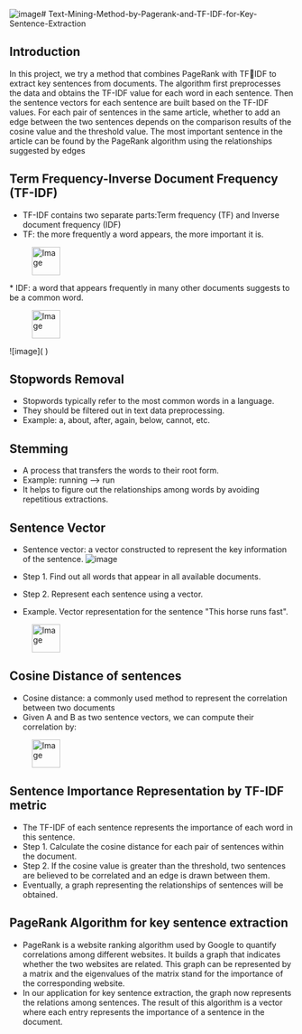 ![image](https://github.com/LiangSylar/Text-Mining-Method-by-Pagerank-and-TF-IDF-for-Key-Sentence-Extraction-/assets/64362092/281e8f92-be73-48d3-9d0f-7213aa6651c8)# Text-Mining-Method-by-Pagerank-and-TF-IDF-for-Key-Sentence-Extraction

## Introduction 
In this project, we try a method that combines PageRank with TFIDF to extract key sentences from documents. The algorithm first preprocesses the data and obtains the TF-IDF value for each word
in each sentence. Then the sentence vectors for each sentence are built based on the TF-IDF values. For each pair of sentences in the same article, whether to add an edge between the two sentences depends on the comparison results of the cosine value and the threshold value. The most important sentence in the article can be found by the PageRank algorithm using the relationships suggested by edges

##  Term Frequency-Inverse Document Frequency (TF-IDF) 
* TF-IDF contains two separate parts:Term frequency (TF) and Inverse document frequency (IDF)
* TF: the more frequently a word appears, the more important it is.
<figure>
  <img 
    src="https://github.com/LiangSylar/Text-Mining-Method-by-Pagerank-and-TF-IDF-for-Key-Sentence-Extraction-/assets/64362092/3065459b-c848-4e14-a057-d3926b4dda2d" 
    alt="Image" 
    height="50"> 
</figure> 
* IDF: a word that appears frequently in many other documents suggests to be a common word.
<figure>
  <img 
    src="https://github.com/LiangSylar/Text-Mining-Method-by-Pagerank-and-TF-IDF-for-Key-Sentence-Extraction-/assets/64362092/b7905330-bf48-43ef-ae27-8614cf53112c" 
    alt="Image" 
    height="50"> 
</figure> 
![image]( )

## Stopwords Removal 
* Stopwords typically refer to the most common words in a language.
* They should be filtered out in text data preprocessing.
* Example: a, about, after, again, below, cannot, etc.

## Stemming 
* A process that transfers the words to their root form.
* Example: running --> run
* It helps to figure out the relationships among words by avoiding repetitious extractions.

## Sentence Vector  
* Sentence vector: a vector constructed to represent the key information of the sentence. 
![image](https://github.com/LiangSylar/Text-Mining-Method-by-Pagerank-and-TF-IDF-for-Key-Sentence-Extraction-/assets/64362092/78762dd0-8b55-4f21-959b-9162f324ee76)

* Step 1. Find out all words that appear in all available documents.
* Step 2. Represent each sentence using a vector.
* Example. Vector representation for the sentence "This horse runs fast".
<figure>
  <img 
    src="https://github.com/LiangSylar/Text-Mining-Method-by-Pagerank-and-TF-IDF-for-Key-Sentence-Extraction-/assets/64362092/b00fd7da-a814-4016-ad17-75a352951624" 
    alt="Image" 
    height="50"> 
</figure>  

## Cosine Distance of sentences 
* Cosine distance: a commonly used method to represent the correlation between two documents
* Given A and B as two sentence vectors, we can compute their correlation by:
<figure>
  <img 
    src="https://github.com/LiangSylar/Text-Mining-Method-by-Pagerank-and-TF-IDF-for-Key-Sentence-Extraction-/assets/64362092/24ab596e-c43f-4fcf-882c-ea54692903fc" 
    alt="Image" 
    height="50"> 
</figure>   

## Sentence Importance Representation by TF-IDF metric 
* The TF-IDF of each sentence represents the importance of each word in this sentence.
* Step 1. Calculate the cosine distance for each pair of sentences within the document.
* Step 2. If the cosine value is greater than the threshold, two sentences are believed to be correlated and an edge is drawn between them.
* Eventually, a graph representing the relationships of sentences will be obtained.
 
## PageRank Algorithm for key sentence extraction 
* PageRank is a website ranking algorithm used by Google to quantify correlations among different websites. It builds a graph that indicates whether the two websites are related. This graph can be represented by a matrix and the eigenvalues of the matrix stand for the importance of the corresponding website.
* In our application for key sentence extraction, the graph now represents the relations among sentences. The result of this algorithm is a vector where each entry represents the importance of a sentence in the document. 







  
